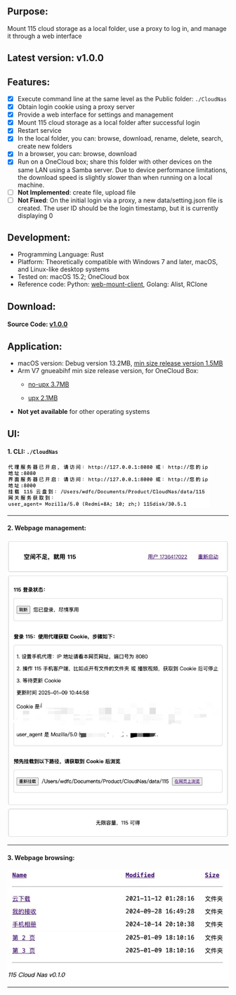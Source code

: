 ## Purpose:
Mount 115 cloud storage as a local folder, use a proxy to log in, and manage it through a web interface

## Latest version: v1.0.0

## Features:
- [x] Execute command line at the same level as the Public folder: ```./CloudNas```
- [x] Obtain login cookie using a proxy server
- [x] Provide a web interface for settings and management
- [x] Mount 115 cloud storage as a local folder after successful login
- [x] Restart service
- [x] In the local folder, you can: browse, download, rename, delete, search, create new folders
- [x] In a browser, you can: browse, download
- [x] Run on a OneCloud box; share this folder with other devices on the same LAN using a Samba server. Due to device performance limitations, the download speed is slightly slower than when running on a local machine.
- [ ] **Not Implemented**: create file, upload file
- [ ] **Not Fixed**: On the initial login via a proxy, a new data/setting.json file is created. The user ID should be the login timestamp, but it is currently displaying 0

## Development:
* Programming Language: Rust
* Platform: Theoretically compatible with Windows 7 and later, macOS, and Linux-like desktop systems
* Tested on: macOS 15.2; OneCloud box
* Reference code: Python: [web-mount-client](https://github.com/ChenyangGao/web-mount-packs/blob/main/python-115-client/p115/component/client.py), Golang: Alist, RClone

## Download:
#### Source Code: [v1.0.0](md/work/CloudNas/CloudNas_v1.0.0_src.zip)

## Application:
* macOS version: Debug version 13.2MB, [min size release version 1.5MB](md/work/CloudNas/cloud_nas.zip)
* Arm V7 gnueabihf min size release version, for OneCloud Box:
  * [no-upx 3.7MB](md/work/CloudNas/armv7-gnueabihf-minsize-cloud_nas)  

  * [upx 2.1MB](md/work/CloudNas/armv7-gnueabihf-minsize-cloud_nas_upx)  
* **Not yet available** for other operating systems

## UI:
#### 1. CLI: ```./CloudNas```

<img src="md/work/CloudNas/CloudNas_00.jpg" class="markdown-img-container" alt="Cli output">

---
#### 2. Webpage management:

<img src="md/work/CloudNas/CloudNas_01.jpg" class="markdown-img-container" alt="Webpage management">

---
#### 3. Webpage browsing:

<img src="md/work/CloudNas/CloudNas_02.jpg" class="markdown-img-container" alt="Webpage browsing one">
<img src="md/work/CloudNas/CloudNas_03.jpg" class="markdown-img-container" alt="Webpage browsing two">

---